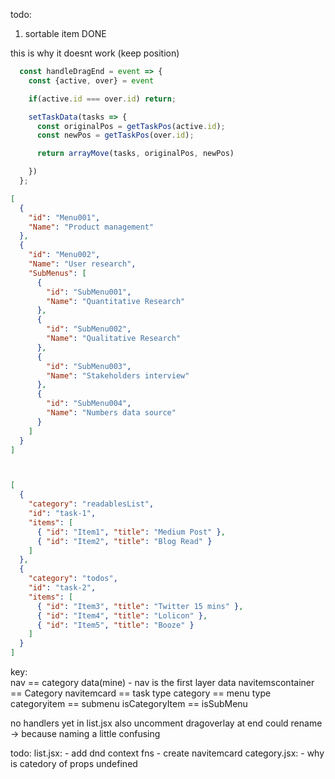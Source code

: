 todo:
1. sortable item DONE




this is why it doesnt work (keep position)
```js
  const handleDragEnd = event => {
    const {active, over} = event

    if(active.id === over.id) return;

    setTaskData(tasks => {
      const originalPos = getTaskPos(active.id);
      const newPos = getTaskPos(over.id);

      return arrayMove(tasks, originalPos, newPos)

    })
  };
```
```json
[
  {
    "id": "Menu001",
    "Name": "Product management"
  },
  {
    "id": "Menu002",
    "Name": "User research",
    "SubMenus": [
      {
        "id": "SubMenu001",
        "Name": "Quantitative Research"
      },
      {
        "id": "SubMenu002",
        "Name": "Qualitative Research"
      },
      {
        "id": "SubMenu003",
        "Name": "Stakeholders interview"
      },
      {
        "id": "SubMenu004",
        "Name": "Numbers data source"
      }
    ]
  }
]



[
  {
    "category": "readablesList",
    "id": "task-1", 
    "items": [
      { "id": "Item1", "title": "Medium Post" },
      { "id": "Item2", "title": "Blog Read" }
    ]
  },
  {
    "category": "todos",
    "id": "task-2",
    "items": [
      { "id": "Item3", "title": "Twitter 15 mins" },
      { "id": "Item4", "title": "Lolicon" },
      { "id": "Item5", "title": "Booze" }
    ]
  }
]
```
key:  
  nav == category data(mine)
    - nav is the first layer data
  navitemscontainer == Category
  navitemcard == task
  type category == menu
  type categoryitem == submenu
  isCategoryItem == isSubMenu


no handlers yet in list.jsx
  also uncomment dragoverlay at end
could rename <task/> -> because naming a little confusing 

todo:
  list.jsx:
    - add dnd context fns
    - create navitemcard
  category.jsx:
    - why is catedory of props undefined

